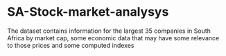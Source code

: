 # SA-Stock-market-analysys
The dataset contains information for the largest 35 companies in South Africa by market cap, some economic data that may have some relevance to those prices and some computed indexes
